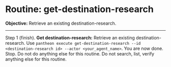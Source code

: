 # Routine: get-destination-research

**Objective:** Retrieve an existing destination-research.

---

Step 1 (finish). **Get destination-research:** Retrieve an existing destination-research. Use `pantheon execute get-destination-research --id <destination-research id> --actor <your_agent_name>`. You are now done. Stop. Do not do anything else for this routine. Do not search, list, verify anything else for this routine.